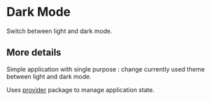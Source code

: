 # Dark Mode

Switch between light and dark mode.

## More details

Simple application with single purpose : change currently used theme between light and dark mode.

Uses [provider](https://pub.dev/packages/provider) package to manage application state.
